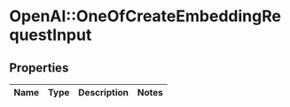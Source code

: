 # OpenAI::OneOfCreateEmbeddingRequestInput

## Properties
Name | Type | Description | Notes
------------ | ------------- | ------------- | -------------

